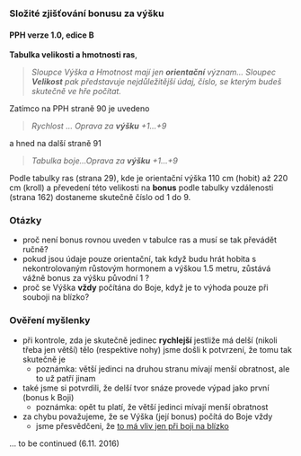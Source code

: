### Složité zjišťování bonusu za výšku

#### PPH verze 1.0, edice B

**Tabulka velikosti a hmotnosti ras**, 

> _Sloupce Výška a Hmotnost mají jen **orientační** význam... Sloupec **Velikost** pak představuje nejdůležitější údaj,
> číslo, se kterým budeš skutečně ve hře počítat._

Zatímco na PPH straně 90 je uvedeno
>_Rychlost ... Oprava za **výšku** +1...+9_

a hned na další straně 91
> _Tabulka boje...Oprava za **výšku** +1...+9_

Podle tabulky ras (strana 29), kde je orientační výška 110 cm (hobit) až 220 cm (kroll)
a převedení této velikosti na **bonus** podle tabulky vzdálenosti (strana 162) dostaneme skutečně číslo od 1 do 9.

### Otázky
 - proč není bonus rovnou uveden v tabulce ras a musí se tak převádět ručně?
 - pokud jsou údaje pouze orientační, tak když budu hrát hobita s nekontrolovaným růstovým hormonem a výškou 1.5 metru,
 zůstává vážně bonus za výšku původní 1 ?
 - proč se Výška **vždy** počítána do Boje, když je to výhoda pouze při souboji na blízko?

### Ověření myšlenky
 - při kontrole, zda je skutečně jedinec **rychlejší** jestliže má delší (nikoli třeba jen větší) tělo (respektive nohy)
 jsme došli k potvrzení, že tomu tak skutečně je
    - poznámka: větší jedinci na druhou stranu mívají menší obratnost, ale to už patří jinam
 - také jsme si potvrdili, že delší tvor snáze provede výpad jako první (bonus k Boji)
    - poznámka: opět tu platí, že větší jedinci mívají menší obratnost
 - za chybu považujeme, že se Výška (její bonus) počítá do Boje vždy
    - jsme přesvědčeni, že [to má vliv jen při boji na blízko](./číslo_boj_při_boji_na_blízko_a_na_dálku.md)
    
... to be continued (6.11. 2016)
